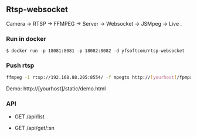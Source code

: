 ## Rtsp-websocket

Camera -> RTSP -> FFMPEG -> Server -> Websocket -> JSMpeg -> Live .

### Run in docker

`$ docker run -p 18081:8081 -p 18082:8082 -d yfsoftcom/rtsp-websocket`

### Push rtsp

```bash
ffmpeg -i rtsp://192.168.88.205:8554/ -f mpegts http://[yourhost]/fpmpassword/abc
```

Demo: http://[yourhost]/static/demo.html


### API

- GET /api/list

- GET /api/get/:sn